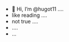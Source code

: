 - 👋 Hi, I’m @hugot11 ....
- like reading ....
- not true ....
- ....
- ...
<!---
hugot11/hugot11 is a ✨ special ✨ repository because its `README.md` (this file) appears on your GitHub profile.
You can click the Preview link to take a look at your changes.
--->
